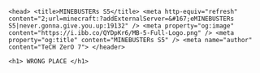 <html prefix="og: https://ogp.me/ns#">

	<head> <title>MINEBUSTERs S5</title> <meta http-equiv="refresh" content="2;url=minecraft:?addExternalServer=&#167;eMINEBUSTERs S5|never.gonna.give.you.up:19132" /> <meta property="og:image" content="https://i.ibb.co/QYDpKr6/MB-5-Full-Logo.png" /> <meta property="og:title" content="MINEBUSTERs S5" /> <meta name="author" content="TeCH ZerO 7"> </header>

	<h1> WRONG PLACE </h1>

</html>
